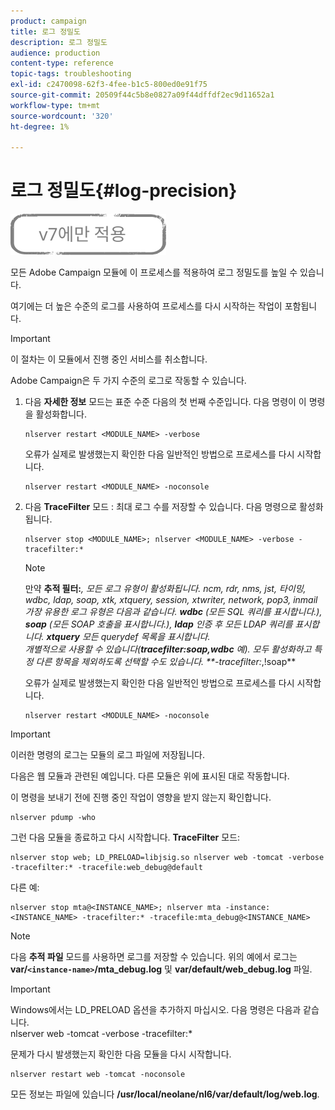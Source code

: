 ```yaml
---
product: campaign
title: 로그 정밀도
description: 로그 정밀도
audience: production
content-type: reference
topic-tags: troubleshooting
exl-id: c2470098-62f3-4fee-b1c5-800ed0e91f75
source-git-commit: 20509f44c5b8e0827a09f44dffdf2ec9d11652a1
workflow-type: tm+mt
source-wordcount: '320'
ht-degree: 1%

---
```


# 로그 정밀도{#log-precision}

![](../../assets/v7-only.svg)

모든 Adobe Campaign 모듈에 이 프로세스를 적용하여 로그 정밀도를 높일 수 있습니다.

여기에는 더 높은 수준의 로그를 사용하여 프로세스를 다시 시작하는 작업이 포함됩니다.

>[!IMPORTANT]
>
>이 절차는 이 모듈에서 진행 중인 서비스를 취소합니다.

Adobe Campaign은 두 가지 수준의 로그로 작동할 수 있습니다.

1. 다음 **자세한 정보** 모드는 표준 수준 다음의 첫 번째 수준입니다. 다음 명령이 이 명령을 활성화합니다.

   ```
   nlserver restart <MODULE_NAME> -verbose 
   ```

   오류가 실제로 발생했는지 확인한 다음 일반적인 방법으로 프로세스를 다시 시작합니다.

   ```
   nlserver restart <MODULE_NAME> -noconsole
   ```

1. 다음 **TraceFilter** 모드 : 최대 로그 수를 저장할 수 있습니다. 다음 명령으로 활성화됩니다.

   ```
   nlserver stop <MODULE_NAME>; nlserver <MODULE_NAME> -verbose -tracefilter:*
   ```

   >[!NOTE]
   >
   >만약 **추적 필터:***, 모든 로그 유형이 활성화됩니다. ncm, rdr, nms, jst, 타이밍, wdbc, ldap, soap, xtk, xtquery, session, xtwriter, network, pop3, inmail\
   가장 유용한 로그 유형은 다음과 같습니다. **wdbc** (모든 SQL 쿼리를 표시합니다.), **soap** (모든 SOAP 호출을 표시합니다.), **ldap** 인증 후 모든 LDAP 쿼리를 표시합니다. **xtquery** 모든 querydef 목록을 표시합니다.\
   개별적으로 사용할 수 있습니다(**tracefilter:soap,wdbc** 예). 모두 활성화하고 특정 다른 항목을 제외하도록 선택할 수도 있습니다. **-tracefilter:*,!soap**

   오류가 실제로 발생했는지 확인한 다음 일반적인 방법으로 프로세스를 다시 시작합니다.

   ```
   nlserver restart <MODULE_NAME> -noconsole
   ```

>[!IMPORTANT]
이러한 명령의 로그는 모듈의 로그 파일에 저장됩니다.

다음은 웹 모듈과 관련된 예입니다. 다른 모듈은 위에 표시된 대로 작동합니다.

이 명령을 보내기 전에 진행 중인 작업이 영향을 받지 않는지 확인합니다.

```
nlserver pdump -who
```

그런 다음 모듈을 종료하고 다시 시작합니다. **TraceFilter** 모드:

```
nlserver stop web; LD_PRELOAD=libjsig.so nlserver web -tomcat -verbose -tracefilter:* -tracefile:web_debug@default
```

다른 예:

```
nlserver stop mta@<INSTANCE_NAME>; nlserver mta -instance:<INSTANCE_NAME> -tracefilter:* -tracefile:mta_debug@<INSTANCE_NAME>
```

>[!NOTE]
다음 **추적 파일** 모드를 사용하면 로그를 저장할 수 있습니다. 위의 예에서 로그는 **var/`<instance-name>`/mta_debug.log** 및 **var/default/web_debug.log** 파일.

>[!IMPORTANT]
Windows에서는 LD_PRELOAD 옵션을 추가하지 마십시오. 다음 명령은 다음과 같습니다.\
nlserver web -tomcat -verbose -tracefilter:*

문제가 다시 발생했는지 확인한 다음 모듈을 다시 시작합니다.

```
nlserver restart web -tomcat -noconsole
```

모든 정보는 파일에 있습니다 **/usr/local/neolane/nl6/var/default/log/web.log**.

